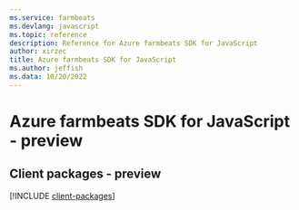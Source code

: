 ```yaml
---
ms.service: farmbeats
ms.devlang: javascript
ms.topic: reference
description: Reference for Azure farmbeats SDK for JavaScript
author: xirzec
title: Azure farmbeats SDK for JavaScript
ms.author: jeffish
ms.data: 10/20/2022
---
```

# Azure farmbeats SDK for JavaScript - preview

## Client packages - preview
[!INCLUDE [client-packages](farmbeats-client-index.md)]